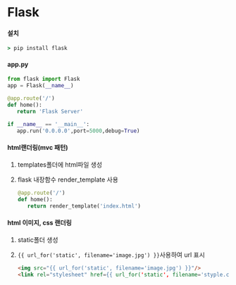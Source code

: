 # Flask



#### 설치

```cmd
> pip install flask
```



#### app.py

```python
from flask import Flask
app = Flask(__name__)

@app.route('/')
def home():
   return 'Flask Server'

if __name__ == '__main__':  
   app.run('0.0.0.0',port=5000,debug=True)
```



#### html랜더링(mvc 패턴)

1. templates폴더에 html파일 생성

2. flask 내장함수 render_template 사용

   ```python
   @app.route('/')
   def home():
      return render_template('index.html')
   ```

   

#### html 이미지, css 랜더링

1. static폴더 생성

2. `{{ url_for('static', filename='image.jpg') }}`사용하여 url 표시

   ```html
   <img src="{{ url_for('static', filename='image.jpg') }}"/>
   <link rel="stylesheet" href={{ url_for('static', filename='styple.css') }}>
   ```

   